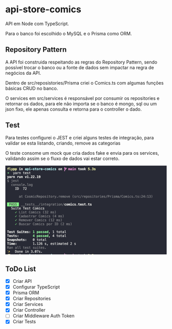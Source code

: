 # api-store-comics

API em Node com TypeScript.

Para o banco foi escolhido o MySQL e o Prisma como ORM.

## Repository Pattern

A API foi construida respeitando as regras do Repository Pattern, sendo possível trocar o banco ou a fonte de dados sem impactar na regra de negócios da API.

Dentro de src/reposistories/Prisma criei o Comics.ts com algumas funções básicas CRUD no banco.

O services em src/services é responsável por consumir os repositories e retornar os dados, para ele não importa se o banco é mongo, sql ou um json fixo, ele apenas consulta e retorna para o controller o dado.

## Test

Para testes configurei o JEST e criei alguns testes de integração, para validar se esta listando, criando, remove as categorias

O teste consome um mock que cria dados fake e envia para os services, validando assim se o fluxo de dados vai estar correto.

![alt text](https://github.com/flyp-felype/api-store-comics/blob/main/test.png?raw=true)

## ToDo List

- [x] Criar API
- [x] Configurar TypeScript
- [x] Prisma ORM
- [x] Criar Repositories
- [x] Criar Services
- [x] Criar Controller
- [ ] Criar Middleware Auth Token
- [x] Criar Tests